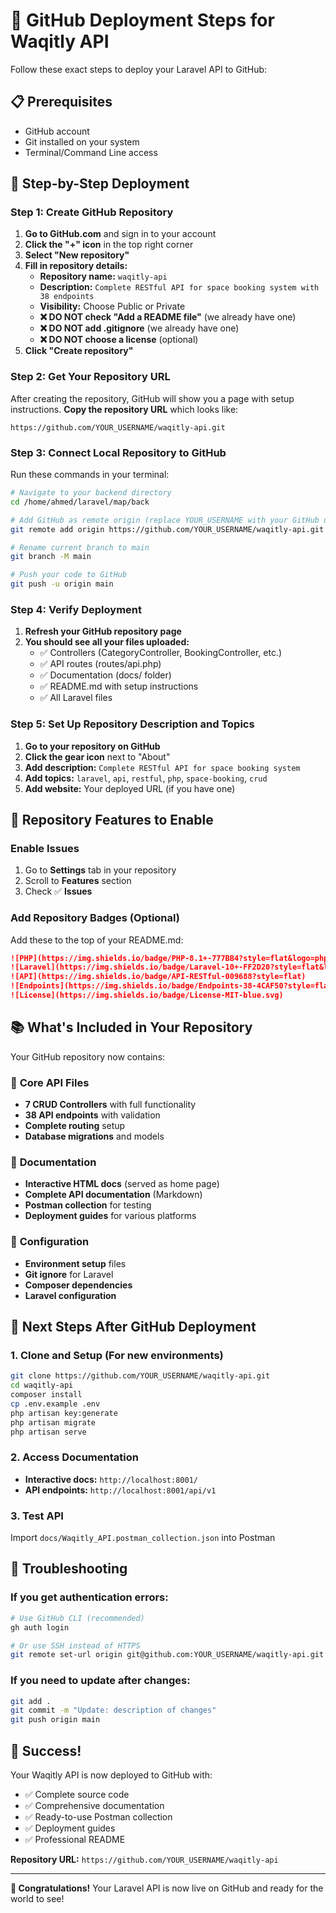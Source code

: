 # 🚀 GitHub Deployment Steps for Waqitly API

Follow these exact steps to deploy your Laravel API to GitHub:

## 📋 Prerequisites
- GitHub account
- Git installed on your system
- Terminal/Command Line access

## 🎯 Step-by-Step Deployment

### Step 1: Create GitHub Repository

1. **Go to GitHub.com** and sign in to your account
2. **Click the "+" icon** in the top right corner
3. **Select "New repository"**
4. **Fill in repository details:**
   - **Repository name:** `waqitly-api`
   - **Description:** `Complete RESTful API for space booking system with 38 endpoints`
   - **Visibility:** Choose Public or Private
   - **❌ DO NOT check "Add a README file"** (we already have one)
   - **❌ DO NOT add .gitignore** (we already have one)
   - **❌ DO NOT choose a license** (optional)
5. **Click "Create repository"**

### Step 2: Get Your Repository URL

After creating the repository, GitHub will show you a page with setup instructions. **Copy the repository URL** which looks like:
```
https://github.com/YOUR_USERNAME/waqitly-api.git
```

### Step 3: Connect Local Repository to GitHub

Run these commands in your terminal:

```bash
# Navigate to your backend directory
cd /home/ahmed/laravel/map/back

# Add GitHub as remote origin (replace YOUR_USERNAME with your GitHub username)
git remote add origin https://github.com/YOUR_USERNAME/waqitly-api.git

# Rename current branch to main
git branch -M main

# Push your code to GitHub
git push -u origin main
```

### Step 4: Verify Deployment

1. **Refresh your GitHub repository page**
2. **You should see all your files uploaded:**
   - ✅ Controllers (CategoryController, BookingController, etc.)
   - ✅ API routes (routes/api.php)
   - ✅ Documentation (docs/ folder)
   - ✅ README.md with setup instructions
   - ✅ All Laravel files

### Step 5: Set Up Repository Description and Topics

1. **Go to your repository on GitHub**
2. **Click the gear icon** next to "About"
3. **Add description:** `Complete RESTful API for space booking system`
4. **Add topics:** `laravel`, `api`, `restful`, `php`, `space-booking`, `crud`
5. **Add website:** Your deployed URL (if you have one)

## 🌟 Repository Features to Enable

### Enable Issues
1. Go to **Settings** tab in your repository
2. Scroll to **Features** section
3. Check ✅ **Issues**

### Add Repository Badges (Optional)

Add these to the top of your README.md:

```markdown
![PHP](https://img.shields.io/badge/PHP-8.1+-777BB4?style=flat&logo=php&logoColor=white)
![Laravel](https://img.shields.io/badge/Laravel-10+-FF2D20?style=flat&logo=laravel&logoColor=white)
![API](https://img.shields.io/badge/API-RESTful-009688?style=flat)
![Endpoints](https://img.shields.io/badge/Endpoints-38-4CAF50?style=flat)
![License](https://img.shields.io/badge/License-MIT-blue.svg)
```

## 📚 What's Included in Your Repository

Your GitHub repository now contains:

### 🎯 **Core API Files**
- **7 CRUD Controllers** with full functionality
- **38 API endpoints** with validation
- **Complete routing** setup
- **Database migrations** and models

### 📖 **Documentation**
- **Interactive HTML docs** (served as home page)
- **Complete API documentation** (Markdown)
- **Postman collection** for testing
- **Deployment guides** for various platforms

### 🔧 **Configuration**
- **Environment setup** files
- **Git ignore** for Laravel
- **Composer dependencies**
- **Laravel configuration**

## 🚀 Next Steps After GitHub Deployment

### 1. Clone and Setup (For new environments)
```bash
git clone https://github.com/YOUR_USERNAME/waqitly-api.git
cd waqitly-api
composer install
cp .env.example .env
php artisan key:generate
php artisan migrate
php artisan serve
```

### 2. Access Documentation
- **Interactive docs:** `http://localhost:8001/`
- **API endpoints:** `http://localhost:8001/api/v1`

### 3. Test API
Import `docs/Waqitly_API.postman_collection.json` into Postman

## 🔧 Troubleshooting

### If you get authentication errors:
```bash
# Use GitHub CLI (recommended)
gh auth login

# Or use SSH instead of HTTPS
git remote set-url origin git@github.com:YOUR_USERNAME/waqitly-api.git
```

### If you need to update after changes:
```bash
git add .
git commit -m "Update: description of changes"
git push origin main
```

## 🎉 Success!

Your Waqitly API is now deployed to GitHub with:
- ✅ Complete source code
- ✅ Comprehensive documentation
- ✅ Ready-to-use Postman collection
- ✅ Deployment guides
- ✅ Professional README

**Repository URL:** `https://github.com/YOUR_USERNAME/waqitly-api`

---

**🎊 Congratulations!** Your Laravel API is now live on GitHub and ready for the world to see!
